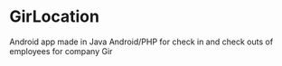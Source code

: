 # GirLocation
Android app made in Java Android/PHP for check in and check outs of employees for company Gir
